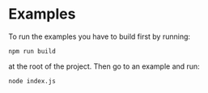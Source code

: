 # Examples

To run the examples you have to build first by running:

```
npm run build
```

at the root of the project. Then go to an example and run:

```
node index.js
```
